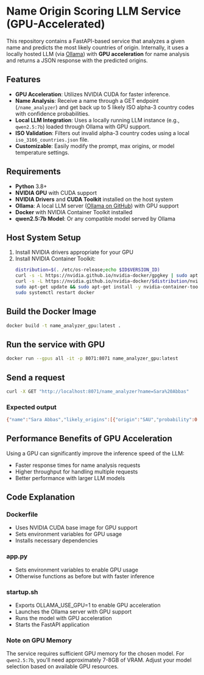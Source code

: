 # Name Origin Scoring LLM Service (GPU-Accelerated)

This repository contains a FastAPI-based service that analyzes a given name and predicts the most likely countries of origin. Internally, it uses a locally hosted LLM (via [Ollama](https://github.com/jmorganca/ollama)) with **GPU acceleration** for name analysis and returns a JSON response with the predicted origins.

## Features

- **GPU Acceleration**: Utilizes NVIDIA CUDA for faster inference.
- **Name Analysis**: Receive a name through a GET endpoint (`/name_analyzer`) and get back up to 5 likely ISO alpha-3 country codes with confidence probabilities.
- **Local LLM Integration**: Uses a locally running LLM instance (e.g., `qwen2.5:7b`) loaded through Ollama with GPU support.
- **ISO Validation**: Filters out invalid alpha-3 country codes using a local `iso_3166_countries.json` file.
- **Customizable**: Easily modify the prompt, max origins, or model temperature settings.

## Requirements

- **Python** 3.8+
- **NVIDIA GPU** with CUDA support
- **NVIDIA Drivers** and **CUDA Toolkit** installed on the host system
- **Ollama**: A local LLM server ([Ollama on GitHub](https://github.com/jmorganca/ollama)) with GPU support
- **Docker** with NVIDIA Container Toolkit installed
- **qwen2.5:7b Model**: Or any compatible model served by Ollama

## Host System Setup

1. Install NVIDIA drivers appropriate for your GPU
2. Install NVIDIA Container Toolkit:
   ```bash
   distribution=$(. /etc/os-release;echo $ID$VERSION_ID)
   curl -s -L https://nvidia.github.io/nvidia-docker/gpgkey | sudo apt-key add -
   curl -s -L https://nvidia.github.io/nvidia-docker/$distribution/nvidia-docker.list | sudo tee /etc/apt/sources.list.d/nvidia-docker.list
   sudo apt-get update && sudo apt-get install -y nvidia-container-toolkit
   sudo systemctl restart docker
   ```

## Build the Docker Image
```bash
docker build -t name_analyzer_gpu:latest .
```

## Run the service with GPU
```bash
docker run --gpus all -it -p 8071:8071 name_analyzer_gpu:latest
```

## Send a request
```bash
curl -X GET "http://localhost:8071/name_analyzer?name=Sara%20Abbas"
```

### Expected output
```bash
{"name":"Sara Abbas","likely_origins":[{"origin":"SAU","probability":0.45},{"origin":"IRQ","probability":0.25},{"origin":"PAK","probability":0.15},{"origin":"JOR","probability":0.1},{"origin":"BHR","probability":0.05}]}
```

## Performance Benefits of GPU Acceleration

Using a GPU can significantly improve the inference speed of the LLM:
- Faster response times for name analysis requests
- Higher throughput for handling multiple requests
- Better performance with larger LLM models

## Code Explanation

### Dockerfile
- Uses NVIDIA CUDA base image for GPU support
- Sets environment variables for GPU usage
- Installs necessary dependencies

### app.py
- Sets environment variables to enable GPU usage
- Otherwise functions as before but with faster inference

### startup.sh
- Exports OLLAMA_USE_GPU=1 to enable GPU acceleration
- Launches the Ollama server with GPU support
- Runs the model with GPU acceleration
- Starts the FastAPI application

### Note on GPU Memory
The service requires sufficient GPU memory for the chosen model. For `qwen2.5:7b`, you'll need approximately 7-8GB of VRAM. Adjust your model selection based on available GPU resources.